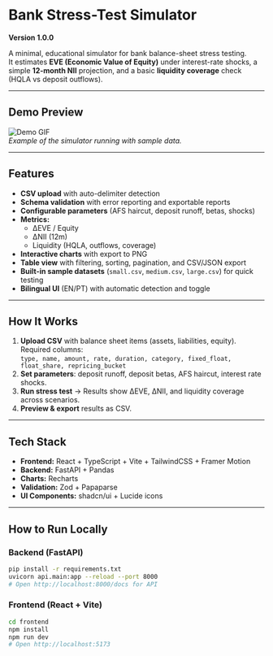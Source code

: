 # Bank Stress-Test Simulator
**Version 1.0.0**

A minimal, educational simulator for bank balance-sheet stress testing.  
It estimates **EVE (Economic Value of Equity)** under interest-rate shocks, a simple **12-month NII** projection, and a basic **liquidity coverage** check (HQLA vs deposit outflows).

---

## Demo Preview  

![Demo GIF](./frontend/public/gifs/gifbankstresstest.gif)  
*Example of the simulator running with sample data.*

---

## Features

- **CSV upload** with auto-delimiter detection  
- **Schema validation** with error reporting and exportable reports  
- **Configurable parameters** (AFS haircut, deposit runoff, betas, shocks)  
- **Metrics:**  
  - ΔEVE / Equity  
  - ΔNII (12m)  
  - Liquidity (HQLA, outflows, coverage)  
- **Interactive charts** with export to PNG  
- **Table view** with filtering, sorting, pagination, and CSV/JSON export  
- **Built-in sample datasets** (`small.csv`, `medium.csv`, `large.csv`) for quick testing  
- **Bilingual UI** (EN/PT) with automatic detection and toggle  

---

## How It Works

1. **Upload CSV** with balance sheet items (assets, liabilities, equity).  
   Required columns:  
   `type, name, amount, rate, duration, category, fixed_float, float_share, repricing_bucket`  
2. **Set parameters**: deposit runoff, deposit betas, AFS haircut, interest rate shocks.  
3. **Run stress test** → Results show ΔEVE, ΔNII, and liquidity coverage across scenarios.  
4. **Preview & export** results as CSV.

---

## Tech Stack  

- **Frontend:** React + TypeScript + Vite + TailwindCSS + Framer Motion  
- **Backend:** FastAPI + Pandas  
- **Charts:** Recharts  
- **Validation:** Zod + Papaparse  
- **UI Components:** shadcn/ui + Lucide icons  

---

## How to Run Locally

### Backend (FastAPI)
```bash
pip install -r requirements.txt
uvicorn api.main:app --reload --port 8000
# Open http://localhost:8000/docs for API
```

### Frontend (React + Vite)
```bash
cd frontend
npm install
npm run dev
# Open http://localhost:5173
```
